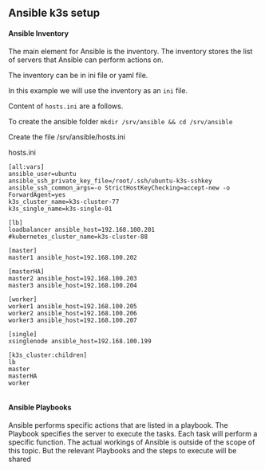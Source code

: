 ## Ansible k3s setup 



#### Ansible Inventory

The main element for Ansible is the inventory. The inventory stores the list of servers that Ansible can perform actions on. 

The inventory can be in ini file or yaml  file. 

In this example we will use the inventory as an `ini` file.

Content of `hosts.ini` are a follows. 

To create the ansible folder `mkdir /srv/ansible && cd /srv/ansible`

Create the file /srv/ansible/hosts.ini 

hosts.ini

```ansible hosts.ini
[all:vars]
ansible_user=ubuntu
ansible_ssh_private_key_file=/root/.ssh/ubuntu-k3s-sshkey
ansible_ssh_common_args=-o StrictHostKeyChecking=accept-new -o ForwardAgent=yes
k3s_cluster_name=k3s-cluster-77
k3s_single_name=k3s-single-01

[lb]
loadbalancer ansible_host=192.168.100.201 #kubernetes_cluster_name=k3s-cluster-88

[master]
master1 ansible_host=192.168.100.202

[masterHA]
master2 ansible_host=192.168.100.203
master3 ansible_host=192.168.100.204

[worker]
worker1 ansible_host=192.168.100.205
worker2 ansible_host=192.168.100.206
worker3 ansible_host=192.168.100.207

[single]
xsinglenode ansible_host=192.168.100.199

[k3s_cluster:children]
lb
master
masterHA
worker


```

#### Ansible Playbooks

Ansible performs specific actions that are listed in a playbook. The Playbook specifies the server to execute the tasks. Each task will perform a specific function. The actual workings of Ansible is outside of the scope of this topic. But the relevant Playbooks and the steps to execute will be shared





